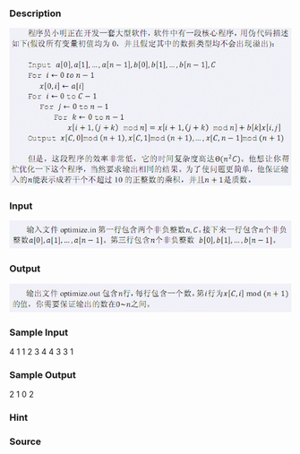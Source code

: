 
### Description
![](/JudgeOnline/images/1919_1.jpg)
### Input
![](/JudgeOnline/images/1919_2.jpg)
### Output
![](/JudgeOnline/images/1919_3.jpg)
### Sample Input
4 1
1 2 3 4
4 3 3 1
### Sample Output
2
1
0
2
### Hint

### Source
